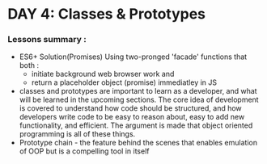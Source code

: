 
# DAY 4: Classes & Prototypes 
### Lessons summary :
- ES6+ Solution(Promises) Using two-pronged 'facade' functions that both :
  * initiate background web browser work and 
  * return a placeholder object (promise) immediatley in JS
- classes and prototypes are important to learn as a developer, and what will be learned in the upcoming sections. The core idea of development is covered to understand how code should be structured, and how developers write code to be easy to reason about, easy to add new functionality, and efficient. The argument is made that object oriented programming is all of these things.
- Prototype chain - the feature behind the scenes that enables emulation of OOP but is a compelling tool in itself 
